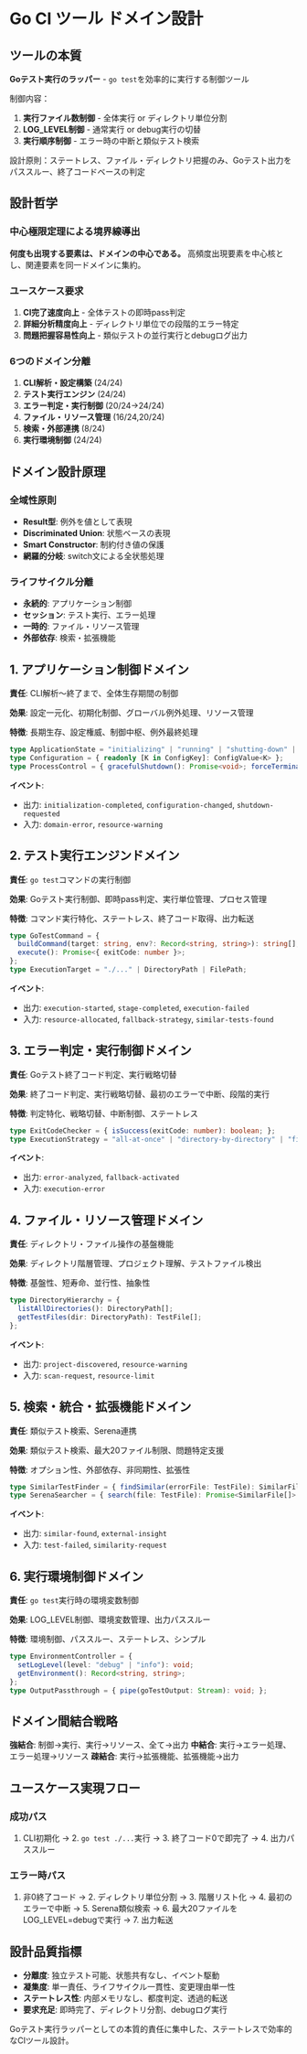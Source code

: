 # Go CI ツール ドメイン設計

## ツールの本質

**Goテスト実行のラッパー** - `go test`を効率的に実行する制御ツール

制御内容：
1. **実行ファイル数制御** - 全体実行 or ディレクトリ単位分割
2. **LOG_LEVEL制御** - 通常実行 or debug実行の切替
3. **実行順序制御** - エラー時の中断と類似テスト検索

設計原則：ステートレス、ファイル・ディレクトリ把握のみ、Goテスト出力をパススルー、終了コードベースの判定

## 設計哲学

### 中心極限定理による境界線導出
**何度も出現する要素は、ドメインの中心である。** 高頻度出現要素を中心核とし、関連要素を同一ドメインに集約。

### ユースケース要求
1. **CI完了速度向上** - 全体テストの即時pass判定
2. **詳細分析精度向上** - ディレクトリ単位での段階的エラー特定
3. **問題把握容易性向上** - 類似テストの並行実行とdebugログ出力

### 6つのドメイン分離
1. **CLI解析・設定構築** (24/24)
2. **テスト実行エンジン** (24/24)  
3. **エラー判定・実行制御** (20/24→24/24)
4. **ファイル・リソース管理** (16/24,20/24)
5. **検索・外部連携** (8/24)
6. **実行環境制御** (24/24)

## ドメイン設計原理

### 全域性原則
- **Result型**: 例外を値として表現
- **Discriminated Union**: 状態ベースの表現
- **Smart Constructor**: 制約付き値の保護
- **網羅的分岐**: switch文による全状態処理

### ライフサイクル分離
- **永続的**: アプリケーション制御
- **セッション**: テスト実行、エラー処理
- **一時的**: ファイル・リソース管理
- **外部依存**: 検索・拡張機能

## 1. アプリケーション制御ドメイン

**責任**: CLI解析〜終了まで、全体生存期間の制御

**効果**: 設定一元化、初期化制御、グローバル例外処理、リソース管理

**特徴**: 長期生存、設定権威、制御中枢、例外最終処理

```typescript
type ApplicationState = "initializing" | "running" | "shutting-down" | "terminated";
type Configuration = { readonly [K in ConfigKey]: ConfigValue<K> };
type ProcessControl = { gracefulShutdown(): Promise<void>; forceTerminate(): void; };
```

**イベント**: 
- 出力: `initialization-completed`, `configuration-changed`, `shutdown-requested`
- 入力: `domain-error`, `resource-warning`

## 2. テスト実行エンジンドメイン

**責任**: `go test`コマンドの実行制御

**効果**: Goテスト実行制御、即時pass判定、実行単位管理、プロセス管理

**特徴**: コマンド実行特化、ステートレス、終了コード取得、出力転送

```typescript
type GoTestCommand = { 
  buildCommand(target: string, env?: Record<string, string>): string[];
  execute(): Promise<{ exitCode: number }>;
};
type ExecutionTarget = "./..." | DirectoryPath | FilePath;
```

**イベント**:
- 出力: `execution-started`, `stage-completed`, `execution-failed`
- 入力: `resource-allocated`, `fallback-strategy`, `similar-tests-found`

## 3. エラー判定・実行制御ドメイン

**責任**: Goテスト終了コード判定、実行戦略切替

**効果**: 終了コード判定、実行戦略切替、最初のエラーで中断、段階的実行

**特徴**: 判定特化、戦略切替、中断制御、ステートレス

```typescript
type ExitCodeChecker = { isSuccess(exitCode: number): boolean; };
type ExecutionStrategy = "all-at-once" | "directory-by-directory" | "file-by-file";
```

**イベント**:
- 出力: `error-analyzed`, `fallback-activated`
- 入力: `execution-error`

## 4. ファイル・リソース管理ドメイン

**責任**: ディレクトリ・ファイル操作の基盤機能

**効果**: ディレクトリ階層管理、プロジェクト理解、テストファイル検出

**特徴**: 基盤性、短寿命、並行性、抽象性

```typescript
type DirectoryHierarchy = { 
  listAllDirectories(): DirectoryPath[];
  getTestFiles(dir: DirectoryPath): TestFile[];
};
```

**イベント**:
- 出力: `project-discovered`, `resource-warning`
- 入力: `scan-request`, `resource-limit`

## 5. 検索・統合・拡張機能ドメイン

**責任**: 類似テスト検索、Serena連携

**効果**: 類似テスト検索、最大20ファイル制限、問題特定支援

**特徴**: オプション性、外部依存、非同期性、拡張性

```typescript
type SimilarTestFinder = { findSimilar(errorFile: TestFile): SimilarFile[]; limit: 20; };
type SerenaSearcher = { search(file: TestFile): Promise<SimilarFile[]> };
```

**イベント**:
- 出力: `similar-found`, `external-insight`
- 入力: `test-failed`, `similarity-request`

## 6. 実行環境制御ドメイン

**責任**: `go test`実行時の環境変数制御

**効果**: LOG_LEVEL制御、環境変数管理、出力パススルー

**特徴**: 環境制御、パススルー、ステートレス、シンプル

```typescript
type EnvironmentController = { 
  setLogLevel(level: "debug" | "info"): void;
  getEnvironment(): Record<string, string>;
};
type OutputPassthrough = { pipe(goTestOutput: Stream): void; };
```

## ドメイン間結合戦略

**強結合**: 制御→実行、実行→リソース、全て→出力
**中結合**: 実行→エラー処理、エラー処理→リソース
**疎結合**: 実行→拡張機能、拡張機能→出力

## ユースケース実現フロー

### 成功パス
1. CLI初期化 → 2. `go test ./...`実行 → 3. 終了コード0で即完了 → 4. 出力パススルー

### エラー時パス
1. 非0終了コード → 2. ディレクトリ単位分割 → 3. 階層リスト化 → 4. 最初のエラーで中断
→ 5. Serena類似検索 → 6. 最大20ファイルをLOG_LEVEL=debugで実行 → 7. 出力転送

## 設計品質指標

- **分離度**: 独立テスト可能、状態共有なし、イベント駆動
- **凝集度**: 単一責任、ライフサイクル一貫性、変更理由単一性
- **ステートレス性**: 内部メモリなし、都度判定、透過的転送
- **要求充足**: 即時完了、ディレクトリ分割、debugログ実行

Goテスト実行ラッパーとしての本質的責任に集中した、ステートレスで効率的なCIツール設計。